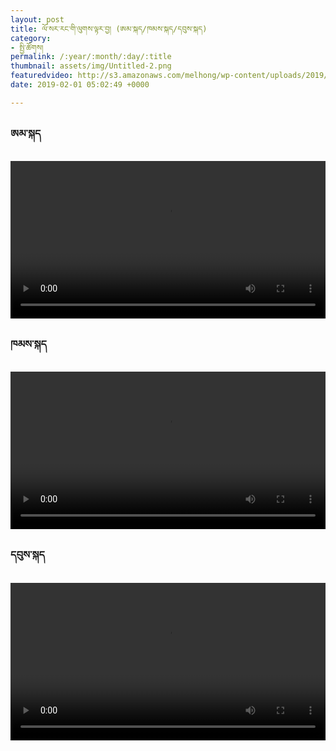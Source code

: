 ```yaml
---
layout: post
title: ལོ་སར་རང་གི་ལུགས་ལྟར་བྱ། (ཨམ་སྐད/ཁམས་སྐད/དབུས་སྐད)
category:
- སྤྱི་ཚོགས།
permalink: /:year/:month/:day/:title
thumbnail: assets/img/Untitled-2.png
featuredvideo: http://s3.amazonaws.com/melhong/wp-content/uploads/2019/01/29023854/Amkay-Low-res.mp4
date: 2019-02-01 05:02:49 +0000

---
```

<h3>ཨམ་སྐད</h3>
<video controls width="100%" src="http://s3.amazonaws.com/melhong/wp-content/uploads/2019/01/29023854/Amkay-Low-res.mp4">
</video>

<h3>ཁམས་སྐད</h3>
<video controls width="100%" src="http://s3.amazonaws.com/melhong/wp-content/uploads/2019/01/29023336/khamkay-Low-res.mp4">

</video>

<h3>དབུས་སྐད</h3> 

<video controls width="100%" src="http://s3.amazonaws.com/melhong/wp-content/uploads/2019/02/02012903/Ukay-Low-res.mp4">

</video>